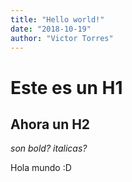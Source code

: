 ```yaml
---
title: "Hello world!"
date: "2018-10-19"
author: "Victor Torres"
---
```


# Este es un H1
## Ahora un H2
*son bold?*
_italicas?_

Hola mundo :D